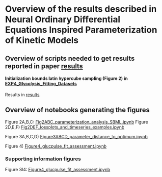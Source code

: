 # Overview of the results described in Neural Ordinary Differential Equations Inspired Parameterization of Kinetic Models

## Overview of scripts needed to get results reported in paper [results](../results)
#### Initialization bounds latin hypercube sampling (Figure 2) in [EXP4_Glycolysis_Fitting_Datasets](../results/EXP4_Glycolysis_Fitting_Datasets)


Results in [results](../results)

## Overview of notebooks generating the figures
Figure 2A,B,C: [Fig2ABC_parameterization_analysis_SBML.ipynb](experiments/Fig2ABC_parameterization_analysis_SBML.ipynb)
Figure 2D,E,F) [Fig2DEF_lossplots_and_timeseries_examples.ipynb](experiments/Fig2DEF_lossplots_and_timeseries_examples.ipynb)

Figure 3A,B,C,D) [Figure3ABCD_parameter_distance_to_optimum.ipynb](experiments/Figure3ABCD_parameter_distance_to_optimum.ipynb)

Figure 4) [Figure4_glucpulse_fit_assessment.ipynb](experiments/Figure4_glucpulse_fit_assessment.ipynb)


### Supporting information figures 
Figure SI4: [Figure4_glucpulse_fit_assessment.ipynb](experiments/Figure4_glucpulse_fit_assessment.ipynb)